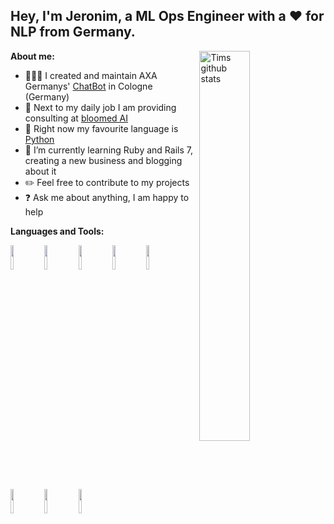 <!-- Your title -->
## Hey, I'm Jeronim, a ML Ops Engineer with a ❤ for NLP from Germany.


**About me:**
<img width="40%" align="right" alt="Tims github stats" src="https://github.com/bloomedai/.github/assets/1213794/41e8dd03-b1a0-4d26-be29-967eff59423c" />

- 👨🏽‍💻 I created and maintain AXA Germanys' [ChatBot](https://entry.axa.de/hilfe/chat/) in Cologne (Germany)
- 🌽 Next to my daily job I am providing consulting at [bloomed AI](https://bloomedai.com/) 
- 💬 Right now my favourite language is [Python](https://github.com/python/cpython)
- 🌱 I’m currently learning Ruby and Rails 7, creating a new business and blogging about it 
- :pencil2: Feel free to contribute to my projects
- :question: Ask me about anything, I am happy to help

**Languages and Tools:** 
<p>
  <code><img width="10%" src="https://www.vectorlogo.zone/logos/python/python-ar21.svg"></code>
  <code><img width="10%" src="https://www.vectorlogo.zone/logos/pytorch/pytorch-ar21.svg"></code>
  <code><img width="10%" src="https://www.vectorlogo.zone/logos/kubernetes/kubernetes-ar21.svg"></code>
  <code><img width="10%" src="https://www.vectorlogo.zone/logos/linux/linux-ar21.svg"></code>
  <code><img width="10%" src="https://www.vectorlogo.zone/logos/docker/docker-ar21.svg"></code>
  <code><img width="10%" src="https://www.vectorlogo.zone/logos/amazon_aws/amazon_aws-ar21.svg"></code>
 <code><img width="10%" src="https://www.vectorlogo.zone/logos/microsoft_azure/microsoft_azure-ar21.svg"></code>
  <code><img width="10%" src="https://www.vectorlogo.zone/logos/visualstudio_code/visualstudio_code-ar21.svg"></code>
</p>

